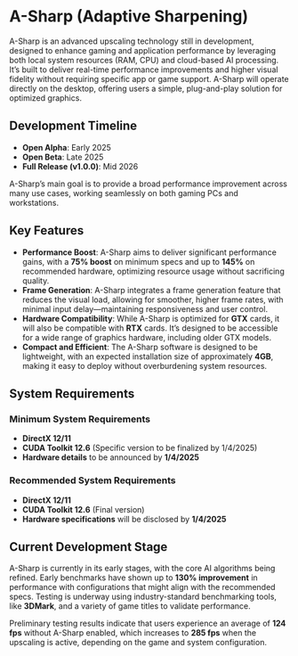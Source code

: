 # A-Sharp (Adaptive Sharpening)

A-Sharp is an advanced upscaling technology still in development, designed to enhance gaming and application performance by leveraging both local system resources (RAM, CPU) and cloud-based AI processing. It’s built to deliver real-time performance improvements and higher visual fidelity without requiring specific app or game support. A-Sharp will operate directly on the desktop, offering users a simple, plug-and-play solution for optimized graphics.

## Development Timeline

- **Open Alpha**: Early 2025
- **Open Beta**: Late 2025
- **Full Release (v1.0.0)**: Mid 2026

A-Sharp’s main goal is to provide a broad performance improvement across many use cases, working seamlessly on both gaming PCs and workstations.

## Key Features

- **Performance Boost**: A-Sharp aims to deliver significant performance gains, with a **75% boost** on minimum specs and up to **145%** on recommended hardware, optimizing resource usage without sacrificing quality.
- **Frame Generation**: A-Sharp integrates a frame generation feature that reduces the visual load, allowing for smoother, higher frame rates, with minimal input delay—maintaining responsiveness and user control.
- **Hardware Compatibility**: While A-Sharp is optimized for **GTX** cards, it will also be compatible with **RTX** cards. It’s designed to be accessible for a wide range of graphics hardware, including older GTX models.
- **Compact and Efficient**: The A-Sharp software is designed to be lightweight, with an expected installation size of approximately **4GB**, making it easy to deploy without overburdening system resources.

## System Requirements

### Minimum System Requirements
- **DirectX 12/11**
- **CUDA Toolkit 12.6** (Specific version to be finalized by 1/4/2025)
- **Hardware details** to be announced by **1/4/2025**

### Recommended System Requirements
- **DirectX 12/11**
- **CUDA Toolkit 12.6** (Final version)
- **Hardware specifications** will be disclosed by **1/4/2025**

## Current Development Stage

A-Sharp is currently in its early stages, with the core AI algorithms being refined. Early benchmarks have shown up to **130% improvement** in performance with configurations that might align with the recommended specs. Testing is underway using industry-standard benchmarking tools, like **3DMark**, and a variety of game titles to validate performance.

Preliminary testing results indicate that users experience an average of **124 fps** without A-Sharp enabled, which increases to **285 fps** when the upscaling is active, depending on the game and system configuration.
